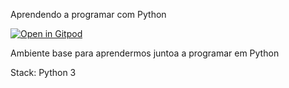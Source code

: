 Aprendendo a programar com Python

[![Open in Gitpod](https://gitpod.io/button/open-in-gitpod.svg)](https://gitpod.io/from-referrer/)

Ambiente base para aprendermos juntoa a programar em Python

Stack:
    Python 3